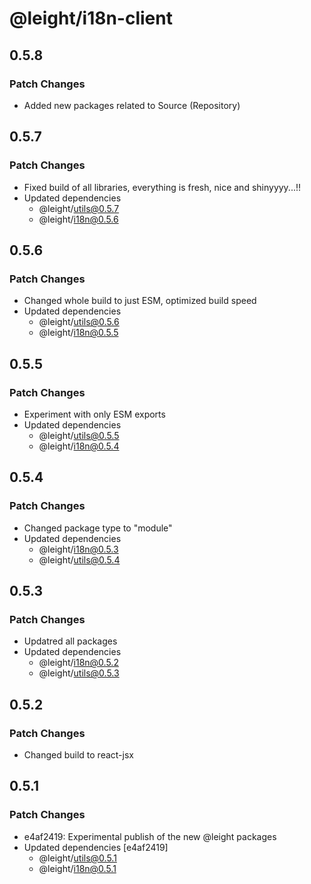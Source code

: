 # @leight/i18n-client

## 0.5.8

### Patch Changes

- Added new packages related to Source (Repository)

## 0.5.7

### Patch Changes

- Fixed build of all libraries, everything is fresh, nice and shinyyyy...!!
- Updated dependencies
    - @leight/utils@0.5.7
    - @leight/i18n@0.5.6

## 0.5.6

### Patch Changes

- Changed whole build to just ESM, optimized build speed
- Updated dependencies
  - @leight/utils@0.5.6
  - @leight/i18n@0.5.5

## 0.5.5

### Patch Changes

- Experiment with only ESM exports
- Updated dependencies
  - @leight/utils@0.5.5
  - @leight/i18n@0.5.4

## 0.5.4

### Patch Changes

- Changed package type to "module"
- Updated dependencies
  - @leight/i18n@0.5.3
  - @leight/utils@0.5.4

## 0.5.3

### Patch Changes

- Updatred all packages
- Updated dependencies
  - @leight/i18n@0.5.2
  - @leight/utils@0.5.3

## 0.5.2

### Patch Changes

- Changed build to react-jsx

## 0.5.1

### Patch Changes

- e4af2419: Experimental publish of the new @leight packages
- Updated dependencies [e4af2419]
  - @leight/utils@0.5.1
  - @leight/i18n@0.5.1
